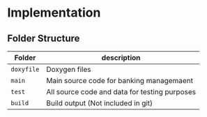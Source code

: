 # Implementation

## Folder Structure
Folder        | description
--------------| ----------------------------------------------
`doxyfile`         | Doxygen files
`main`         | Main source code for banking managemaent
`test`        | All source code and data for testing purposes
`build`       | Build output (Not included in git)

